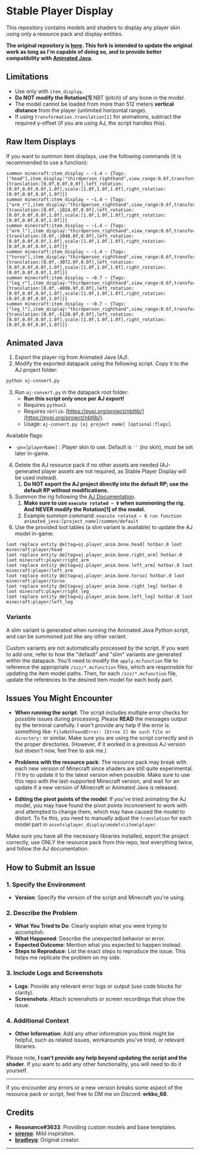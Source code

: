 # Stable Player Display

This repository contains models and shaders to display any player skin using only a resource pack and display entities.

**The original repository is [here](https://github.com/bradleyq/stable_player_display/tree/main). This fork is intended to update the original work as long as I'm capable of doing so, and to provide better compatibility with [Animated Java](https://animated-java.dev/).**

## Limitations

- Use only with `item_display`.
- **Do NOT modify the Rotation[1]** NBT (pitch) of any bone in the model.
- The model cannot be loaded from more than 512 meters **vertical distance** from the player (unlimited horizontal range).
- If using `transformation.translation[1]` for animations, subtract the required y-offset (if you are using AJ, the script handles this).

## Raw Item Displays

If you want to summon item displays, use the following commands (it is recommended to use a function):

```
summon minecraft:item_display ~ ~1.4 ~ {Tags:["head"],item_display:"thirdperson_righthand",view_range:0.6f,transformation:{translation:[0.0f,0.0f,0.0f],left_rotation:[0.0f,0.0f,0.0f,1.0f],scale:[1.0f,1.0f,1.0f],right_rotation:[0.0f,0.0f,0.0f,1.0f]}}
summon minecraft:item_display ~ ~1.4 ~ {Tags:["arm_r"],item_display:"thirdperson_righthand",view_range:0.6f,transformation:{translation:[0.0f,-1024.0f,0.0f],left_rotation:[0.0f,0.0f,0.0f,1.0f],scale:[1.0f,1.0f,1.0f],right_rotation:[0.0f,0.0f,0.0f,1.0f]}}
summon minecraft:item_display ~ ~1.4 ~ {Tags:["arm_l"],item_display:"thirdperson_righthand",view_range:0.6f,transformation:{translation:[0.0f,-2048.0f,0.0f],left_rotation:[0.0f,0.0f,0.0f,1.0f],scale:[1.0f,1.0f,1.0f],right_rotation:[0.0f,0.0f,0.0f,1.0f]}}
summon minecraft:item_display ~ ~1.4 ~ {Tags:["torso"],item_display:"thirdperson_righthand",view_range:0.6f,transformation:{translation:[0.0f,-3072.0f,0.0f],left_rotation:[0.0f,0.0f,0.0f,1.0f],scale:[1.0f,1.0f,1.0f],right_rotation:[0.0f,0.0f,0.0f,1.0f]}}
summon minecraft:item_display ~ ~0.7 ~ {Tags:["leg_r"],item_display:"thirdperson_righthand",view_range:0.6f,transformation:{translation:[0.0f,-4096.0f,0.0f],left_rotation:[0.0f,0.0f,0.0f,1.0f],scale:[1.0f,1.0f,1.0f],right_rotation:[0.0f,0.0f,0.0f,1.0f]}}
summon minecraft:item_display ~ ~0.7 ~ {Tags:["leg_l"],item_display:"thirdperson_righthand",view_range:0.6f,transformation:{translation:[0.0f,-5120.0f,0.0f],left_rotation:[0.0f,0.0f,0.0f,1.0f],scale:[1.0f,1.0f,1.0f],right_rotation:[0.0f,0.0f,0.0f,1.0f]}}
```

## Animated Java

1. Export the player rig from Animated Java (AJ).
2. Modify the exported datapack using the following script. Copy it to the AJ project folder:
```bash
python aj-convert.py
```

3. Run `aj-convert.py` in the datapack root folder:
   - **Run this script only once per AJ export!**
   - Requires `python3`.
   - Requires `nbtlib`: [https://pypi.org/project/nbtlib/](https://pypi.org/project/nbtlib/).
   - Usage: `aj-convert.py [aj project name] [optional:flags]`.

Available flags:
- `-pn=[playerName]` : Player skin to use. Default is `''` (no skin), must be set later in-game.

4. Delete the AJ resource pack if no other assets are needed (AJ-generated player assets are not required, as Stable Player Display will be used instead).
   1. **Do NOT export the AJ project directly into the default RP; use the default RP without modifications.**
5. Summon the rig following the [AJ Documentation](https://animated-java.dev/docs/introduction/what-is-animated-java).
   1. **Make sure to use ```execute rotated ~ 0``` when summoning the rig. And NEVER modify the Rotation[1] of the model.**
   2. Example summon command: ```execute rotated ~ 0 run function animated_java:[project_name]/summon/default```
6. Use the provided loot tables (a slim variant is available) to update the AJ model in-game:

```
loot replace entity @e[tag=aj.player_anim.bone.head] hotbar.0 loot minecraft:player/head
loot replace entity @e[tag=aj.player_anim.bone.right_arm] hotbar.0 loot minecraft:player/right_arm
loot replace entity @e[tag=aj.player_anim.bone.left_arm] hotbar.0 loot minecraft:player/left_arm
loot replace entity @e[tag=aj.player_anim.bone.torso] hotbar.0 loot minecraft:player/torso
loot replace entity @e[tag=aj.player_anim.bone.right_leg] hotbar.0 loot minecraft:player/right_leg
loot replace entity @e[tag=aj.player_anim.bone.left_leg] hotbar.0 loot minecraft:player/left_leg
```

### Variants

A slim variant is generated when running the Animated Java Python script, and can be summoned just like any other variant.

Custom variants are not automatically processed by the script. If you want to add one, refer to how the "default" and "slim" variants are generated within the datapack. You'll need to modify the `apply.mcfunction` file to reference the appropriate `/zzz/*.mcfunction` files, which are responsible for updating the item model paths. Then, for each `/zzz/*.mcfunction` file, update the references to the desired item model for each body part.

## Issues You Might Encounter

- **When running the script**: The script includes multiple error checks for possible issues during processing. Please **READ** the messages output by the terminal carefully. I won't provide any help if the error is something like: `FileNotFoundError: [Errno 2] No such file or directory:` or similar. Make sure you are using the script correctly and in the proper directories. (However, if it worked in a previous AJ version but doesn't now, feel free to ask me.)

- **Problems with the resource pack**: The resource pack may break with each new version of Minecraft since shaders are still quite experimental. I'll try to update it to the latest version when possible. Make sure to use this repo with the last-supported Minecraft version, and wait for an update if a new version of Minecraft or Animated Java is released.

- **Editing the pivot points of the model**: If you've tried animating the AJ model, you may have found the pivot points inconvenient to work with and attempted to change them, which may have caused the model to distort. To fix this, you need to manually adjust the `translation` for each model part in `assets\player_display\models\item\player`.

Make sure you have all the necessary libraries installed, export the project correctly, use ONLY the resource pack from this repo, test everything twice, and follow the AJ documentation. 

## How to Submit an Issue

### 1. **Specify the Environment**
   - **Version**: Specify the version of the script and Minecraft you're using.

### 2. **Describe the Problem**
   - **What You Tried to Do**: Clearly explain what you were trying to accomplish.
   - **What Happened**: Describe the unexpected behavior or error.
   - **Expected Outcome**: Mention what you expected to happen instead.
   - **Steps to Reproduce**: List the exact steps to reproduce the issue. This helps me replicate the problem on my side.

### 3. **Include Logs and Screenshots**
   - **Logs**: Provide any relevant error logs or output (use code blocks for clarity).
   - **Screenshots**: Attach screenshots or screen recordings that show the issue.

### 4. **Additional Context**
   - **Other Information**: Add any other information you think might be helpful, such as related issues, workarounds you've tried, or relevant libraries.

Please note, **I can't provide any help beyond updating the script and the shader**. If you want to add any other functionality, you will need to do it yourself.

---

If you encounter any errors or a new version breaks some aspect of the resource pack or script, feel free to DM me on Discord: **erkko_68**.

## Credits

- **Resonance#3633**: Providing custom models and base templates.
- **[sireroo](https://github.com/sireroo)**: Mild inspiration.
- **[bradleyq](https://github.com/bradleyq/stable_player_display/tree/main)**: Original creator.
---
